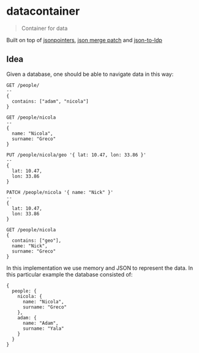 # datacontainer

> Container for data

Built on top of [jsonpointers](https://tools.ietf.org/html/rfc6901), [json merge patch](https://tools.ietf.org/html/rfc7386) and [json-to-ldp](https://github.com/nicola/json-to-ldp)

## Idea

Given a database, one should be able to navigate data in this way:

```
GET /people/
--
{
  contains: ["adam", "nicola"]
}
```

```
GET /people/nicola
--
{
  name: "Nicola",
  surname: "Greco"
}
```

```
PUT /people/nicola/geo '{ lat: 10.47, lon: 33.86 }'
--
{
  lat: 10.47,
  lon: 33.86
}
```

```
PATCH /people/nicola '{ name: "Nick" }'
--
{
  lat: 10.47,
  lon: 33.86
}
```

```
GET /people/nicola
{
  contains: ["geo"],
  name: "Nick",
  surname: "Greco"
}
```

In this implementation we use memory and JSON to represent the data.
In this particular example the database consisted of:

```
{ 
  people: {
    nicola: {
      name: "Nicola",
      surname: "Greco"
    },
    adam: {
      name: "Adam",
      surname: "Yala"
    }
  }
}
```
